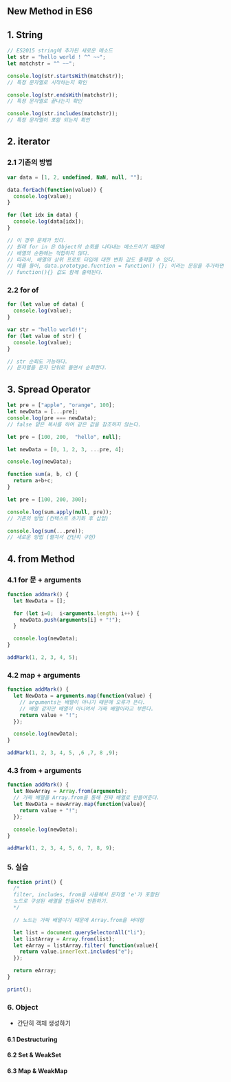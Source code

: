 ## New Method in ES6
## 1. String
```javascript
// ES2015 string에 추가된 새로운 메소드
let str = "hello world ! ^^ ~~";
let matchstr = "^ ~~";

console.log(str.startsWith(matchstr));
// 특정 문자열로 시작하는지 확인

console.log(str.endsWith(matchstr));
// 특정 문자열로 끝나는지 확인

console.log(str.includes(matchstr));
// 특정 문자열이 포함 되는지 확인
```

## 2. iterator
### 2.1 기존의 방법
```javascript
var data = [1, 2, undefined, NaN, null, ""];

data.forEach(function(value)) {
  console.log(value);
}

for (let idx in data) {
  console.log(data[idx]);
}

// 이 경우 문제가 있다.
// 원래 for in 은 Object의 순회를 나타내는 메소드이기 때문에
// 배열의 순환에는 적합하지 않다.
// 따라서, 배열의 상위 프로토 타입에 대한 변화 값도 출력할 수 있다.
// 예를 들어, data.prototype.fucntion = function() {}; 이라는 문장을 추가하면
// function(){} 값도 함께 출력된다.
```

### 2.2 for of
```javascript
for (let value of data) {
  console.log(value);
}

var str = "hello world!!";
for (let value of str) {
  console.log(value);
}

// str 순회도 가능하다.
// 문자열을 문자 단위로 돌면서 순회한다.
```


## 3. Spread Operator
```javascript
let pre = ["apple", "orange", 100];
let newData = [...pre];
console.log(pre === newData);
// false 얕은 복사를 하여 같은 값을 참조하지 않는다.
```
```javascript
let pre = [100, 200,  "hello", null];

let newData = [0, 1, 2, 3, ...pre, 4];

console.log(newData);
```
```javascript
function sum(a, b, c) {
  return a+b+c;
}

let pre = [100, 200, 300];

console.log(sum.apply(null, pre));
// 기존의 방법 (컨텍스트 초기화 후 삽입)

console.log(sum(...pre));
// 새로운 방법 (펼쳐서 간단히 구현)
```

## 4. from Method
### 4.1 for 문 + arguments
```javascript
function addmark() {
  let NewData = [];

  for (let i=0;  i<arguments.length; i++) {
    newData.push(arguments[i] + "!");
  }

  console.log(newData);
}

addMark(1, 2, 3, 4, 5);
```

### 4.2 map + arguments
```javascript
function addMark() {
  let NewData = arguments.map(function(value) {
    // arguments는 배열이 아니기 때문에 오류가 뜬다.
    // 배열 같지만 배열이 아니여서 가짜 배열이라고 부른다.
    return value + "!";
  });

  console.log(newData);
}

addMark(1, 2, 3, 4, 5, ,6 ,7, 8 ,9);
```

### 4.3 from + arguments
```javascript
function addMark() {
  let NewArray = Array.from(arguments);
  // 가짜 배열을 Array.from을 통해 진짜 배열로 만들어준다.
  let NewData = newArray.map(function(value){
    return value + "!";
  });

  console.log(newData);
}

addMark(1, 2, 3, 4, 5, 6, 7, 8, 9);
```

### 5. 실습

```javascript
function print() {
  /*
  filter, includes, from을 사용해서 문자열 'e'가 포함된
  노드로 구성된 배열을 만들어서 반환하기.
  */

  // 노드는 가짜 배열이기 때문에 Array.from을 써야함

  let list = document.querySelectorAll("li");
  let listArray = Array.from(list);
  let eArray = listArray.filter( function(value){
    return value.innerText.includes("e");
  });

  return eArray;
}

print();
```

### 6. Object
- 간단히 객체 생성하기
#### 6.1 Destructuring

#### 6.2 Set & WeakSet

#### 6.3 Map & WeakMap
